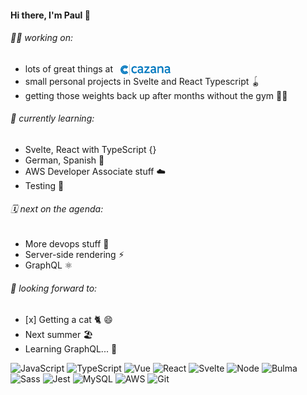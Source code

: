 <h4>Hi there, I'm Paul 👋</h4>

<h6>👨‍💻 working on:</h6> 
<ul>
  <li style="vertical-align: middle;">
    <span>lots of great things at</span>&nbsp;&nbsp;
    <a href="https://trade.cazana.com/" target="_blank" rel="noopener noreferrer">
      <img src="./cazana-inline.png" width="80px" alt="Cazana" style="vertical-align: middle;"/>
    <a/>
  </li>
  <li>small personal projects in Svelte and React Typescript 🪀</li>
  <li>getting those weights back up after months without the gym 🏋️‍♂️</li>
</ul>

<h6>🌱 currently learning:</h6>
<ul>
  <li>Svelte, React with TypeScript {}</li>
  <li>German, Spanish 💬</li>
  <li>AWS Developer Associate stuff ☁️</li>
  <li>Testing 🧪</li>
</ul> 

<h6>🗓 next on the agenda:</h6>
<ul>
  <li>More devops stuff 🐳</li>
  <li>Server-side rendering ⚡︎</li>
  <li>GraphQL ⚛</li>
</ul>

<h6>💭 looking forward to:</h6>
<ul>
  <li>[x] Getting a cat 🐈 😄</li>
  <li>Next summer 🏖</li>
  <li>Learning GraphQL... 🤔</li>
</ul>

![JavaScript](https://img.shields.io/badge/-JavaScript-black?style=plastic&logo=javascript)
![TypeScript](https://img.shields.io/badge/-TypeScript-black?style=plastic&logo=typescript)
![Vue](https://img.shields.io/badge/-Vue-black?style=plastic&logo=vue.js)
![React](https://img.shields.io/badge/-React-black?style=plastic&logo=react)
![Svelte](https://img.shields.io/badge/-Svelte-black?style=plastic&logo=svelte)
![Node](https://img.shields.io/badge/-Node-black?style=plastic&logo=node.js)
![Bulma](https://img.shields.io/badge/-Bulma-black?style=plastic&logo=bulma)
![Sass](https://img.shields.io/badge/-Sass-black?style=plastic&logo=sass)
![Jest](https://img.shields.io/badge/-Jest-black?style=plastic&logo=jest)
![MySQL](https://img.shields.io/badge/-MySQL-black?style=plastic&logo=mysql)
![AWS](https://img.shields.io/badge/-AWS-black?style=plastic&logo=amazon-aws)
![Git](https://img.shields.io/badge/-Git-black?style=plastic&logo=git)
